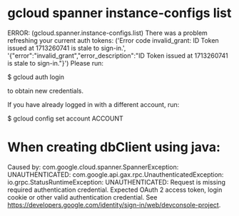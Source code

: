 

# gcloud spanner instance-configs list

ERROR: (gcloud.spanner.instance-configs.list) There was a problem refreshing your current auth tokens: ('Error code invalid_grant: ID Token issued at 1713260741 is stale to sign-in.', '{"error":"invalid_grant","error_description":"ID Token issued at 1713260741 is stale to sign-in."}')
Please run:

  $ gcloud auth login

to obtain new credentials.

If you have already logged in with a different account, run:

  $ gcloud config set account ACCOUNT


# When creating dbClient using java:

Caused by: com.google.cloud.spanner.SpannerException: UNAUTHENTICATED: com.google.api.gax.rpc.UnauthenticatedException: io.grpc.StatusRuntimeException: UNAUTHENTICATED: Request is missing required authentication credential. Expected OAuth 2 access token, login cookie or other valid authentication credential. See https://developers.google.com/identity/sign-in/web/devconsole-project.
